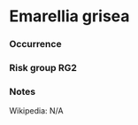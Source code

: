 <!-- TITLE: Emarellia grisea -->

# Emarellia grisea
### Occurrence

### Risk group RG2

### Notes

Wikipedia: N/A